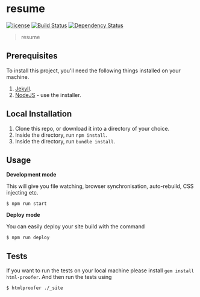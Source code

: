 # resume

[![license][license-image]][license-url] [![Build Status][travis-image]][travis-url] [![Dependency Status][dependencyci-image]][dependencyci-url]

> resume

## Prerequisites

To install this project, you'll need the following things installed on your machine.

1. [Jekyll](http://jekyllrb.com/).
2. [NodeJS](http://nodejs.org) - use the installer.

## Local Installation

1. Clone this repo, or download it into a directory of your choice.
2. Inside the directory, run `npm install`.
3. Inside the directory, run `bundle install`.

## Usage

**Development mode**

This will give you file watching, browser synchronisation, auto-rebuild, CSS injecting etc.

```shell
$ npm run start
```

**Deploy mode**

You can easily deploy your site build with the command
```shell
$ npm run deploy
```

## Tests

If you want to run the tests on your local machine please install `gem install html-proofer`. And then run the tests using
```shell
$ htmlproofer ./_site
```

[license-image]: https://img.shields.io/badge/license-ISC-blue.svg
[license-url]: https://github.com/men2dev/resume/blob/master/LICENSE
[travis-image]: https://travis-ci.org/men2dev/resume.svg?branch=master
[travis-url]: https://travis-ci.org/men2dev/resume
[dependencyci-image]: https://dependencyci.com/github/men2dev/resume/badge
[dependencyci-url]: https://dependencyci.com/github/men2dev/resume
